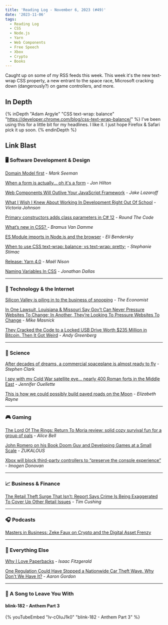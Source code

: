```yaml
---
title: 'Reading Log - November 6, 2023 (#49)'
date: '2023-11-06'
tags:
  - Reading Log
  - CSS
  - Node.js
  - Yarn
  - Web Components
  - Free Speech
  - Xbox
  - Crypto
  - Books
---
```


Caught up on some of my RSS feeds this week. This week it's the new text-wrap CSS property, a new entrant to the space race, Microsoft cracking down (dangerously?) on game controllers, and more.
<!-- excerpt -->

<h2 class="old">In Depth</h2>

{% inDepth "Adam Argyle" "CSS text-wrap: balance" "https://developer.chrome.com/blog/css-text-wrap-balance/" %}
    I’ve been using this for a little bit for my headlines. I like it. I just hope Firefox & Safari pick it up soon.
{% endinDepth %}

<h2 class="old">Link Blast</h2>

### 🖥 Software Development & Design

[Domain Model first](https://blog.ploeh.dk/2023/10/23/domain-model-first/) - *Mark Seeman*

[When a form is actually... oh it's a form](https://jonhilton.net/blazor-search-page/) - *Jon Hilton*

[Web Components Will Outlive Your JavaScript Framework](https://jakelazaroff.com/words/web-components-will-outlive-your-javascript-framework/) - *Jake Lazaroff*

[What I Wish I Knew About Working In Development Right Out Of School](https://www.smashingmagazine.com/2023/10/beginner-web-development-working-career/) - *Victoria Johnson*

[Primary constructors adds class parameters in C# 12](https://www.roundthecode.com/dotnet-tutorials/primary-constructors-adds-class-parameters-csharp-12) - *Round The Code*

[What’s new in CSS? ](https://www.bram.us/2023/10/13/whats-new-in-css-2022-10-12-frontmania/?ref=web-design-weekly.com) - *Bramus Van Damme*

[ES Module imports in Node.js and the browser](https://eli.thegreenplace.net/2023/es-module-imports-in-nodejs-and-the-browser/) - *Eli Bendersky*

[When to use CSS text-wrap: balance; vs text-wrap: pretty;](https://blog.stephaniestimac.com/posts/2023/10/css-text-wrap/?ref=web-design-weekly.com) - *Stephanie Stimac*

[Release: Yarn 4.0](https://yarnpkg.com/blog/release/4.0) - *Maël Nison*

[Naming Variables In CSS](https://jwdallas.com/posts/namingcssvariables/) - *Jonathan Dallas*

---

### 📡 Technology & the Internet

[Silicon Valley is piling in to the business of snooping](https://www.economist.com/business/2023/11/05/silicon-valley-is-piling-in-to-the-business-of-snooping) - *The Economist*

[In One Lawsuit, Louisiana & Missouri Say Gov’t Can Never Pressure Websites To Change; In Another, They’re Looking To Pressure Websites To Change](https://www.techdirt.com/2023/10/31/in-one-lawsuit-louisiana-in-another-theyre-looking-to-pressure-websites-to-change/) - *Mike Masnick*

[They Cracked the Code to a Locked USB Drive Worth $235 Million in Bitcoin. Then It Got Weird](https://www.wired.com/story/unciphered-ironkey-password-cracking-bitcoin/) - *Andy Greenberg*

---

### 🔬 Science

[After decades of dreams, a commercial spaceplane is almost ready to fly](https://arstechnica.com/space/2023/11/after-decades-of-dreams-a-commercial-spaceplane-is-almost-ready-to-fly/) - *Stephen Clark*

[I spy with my Cold War satellite eye… nearly 400 Roman forts in the Middle East](https://arstechnica.com/science/2023/10/i-spy-with-my-cold-war-satellite-eye-nearly-400-roman-forts-in-the-middle-east/) - *Jennifer Ouellette*

[This is how we could possibly build paved roads on the Moon](https://arstechnica.com/science/2023/10/this-is-how-we-could-possibly-build-paved-roads-on-the-moon/) - *Elizabeth Rayne*

---

### 🎮 Gaming

[The Lord Of The Rings: Return To Moria review: solid cozy survival fun for a group of pals](https://www.rockpapershotgun.com/the-lord-of-the-rings-return-to-moria-review) - *Alice Bell*

[John Romero on his Book Doom Guy and Developing Games at a Small Scale](https://howtomarketagame.com/2023/09/25/john-romero-on-his-book-doom-guy-and-developing-games-at-a-small-scale/) - *ZUKALOUS*

[Xbox will block third-party controllers to “preserve the console experience”](https://www.nme.com/news/gaming-news/xbox-will-block-third-party-controllers-to-preserve-the-console-experience-3525752) - *Imogen Donovan*

---

### 📈 Business & Finance

[The Retail Theft Surge That Isn’t: Report Says Crime Is Being Exaggerated To Cover Up Other Retail Issues](https://www.techdirt.com/2023/10/31/the-retail-theft-surge-that-isnt-report-says-crime-is-being-exaggerated-to-cover-up-other-retail-issues/) - *Tim Cushing*

---

### 🎧 Podcasts

[Masters in Business: Zeke Faux on Crypto and the Digital Asset Frenzy](https://www.bloomberg.com/news/audio/2023-11-02/zeke-faux-on-crypto-and-the-digital-asset-frenzy-podcast)

---

### 🎒 Everything Else

[Why I Love Paperbacks](https://www.esquire.com/entertainment/books/a45686651/why-i-love-paperback-books/) - *Isaac Fitzgerald*

[One Regulation Could Have Stopped a Nationwide Car Theft Wave. Why Don't We Have It?](https://www.vice.com/en/article/7kxdmx/one-regulation-could-have-stopped-a-nationwide-car-theft-wave-why-dont-we-have-it) - *Aaron Gordon*

---

### 🎵 A Song to Leave You With

#### blink-182 - Anthem Part 3

{% youTubeEmbed "lv-cOIuJ1k0" "blink-182 - Anthem Part 3" %}